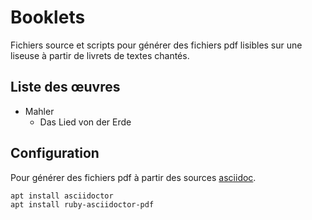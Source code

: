 # Booklets

Fichiers source et scripts pour générer des fichiers pdf lisibles sur une liseuse à partir de livrets de textes chantés.

## Liste des œuvres

- Mahler
  - Das Lied von der Erde

## Configuration

Pour générer des fichiers pdf à partir des sources [asciidoc](https://asciidoc.org/).

```bash
apt install asciidoctor
apt install ruby-asciidoctor-pdf
```
